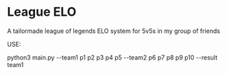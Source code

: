 # League ELO

A tailormade league of legends ELO system for 5v5s in my group of friends

USE:

python3 main.py --team1 p1 p2 p3 p4 p5 --team2 p6 p7 p8 p9 p10 --result team1
